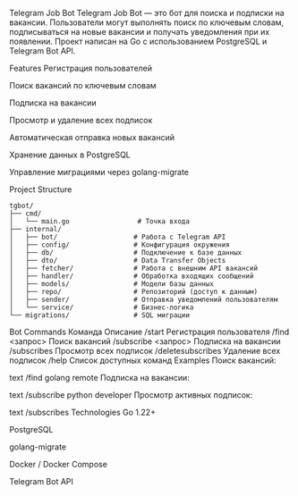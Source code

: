 Telegram Job Bot
Telegram Job Bot — это бот для поиска и подписки на вакансии. Пользователи могут выполнять поиск по ключевым словам, подписываться на новые вакансии и получать уведомления при их появлении. Проект написан на Go с использованием PostgreSQL и Telegram Bot API.

Features
Регистрация пользователей

Поиск вакансий по ключевым словам

Подписка на вакансии

Просмотр и удаление всех подписок

Автоматическая отправка новых вакансий

Хранение данных в PostgreSQL

Управление миграциями через golang-migrate

Project Structure
```text
tgbot/
├── cmd/
│   └── main.go                 # Точка входа
├── internal/
│   ├── bot/                   # Работа с Telegram API
│   ├── config/                # Конфигурация окружения
│   ├── db/                    # Подключение к базе данных
│   ├── dto/                   # Data Transfer Objects
│   ├── fetcher/               # Работа с внешним API вакансий
│   ├── handler/               # Обработка входящих сообщений
│   ├── models/                # Модели базы данных
│   ├── repo/                  # Репозиторий (доступ к данным)
│   ├── sender/                # Отправка уведомлений пользователям
│   └── service/               # Бизнес-логика
└── migrations/                # SQL миграции
```
Bot Commands
Команда	Описание
/start	Регистрация пользователя
/find <запрос>	Поиск вакансий
/subscribe <запрос>	Подписка на вакансии
/subscribes	Просмотр всех подписок
/deletesubscribes	Удаление всех подписок
/help	Список доступных команд
Examples
Поиск вакансий:

text
/find golang remote
Подписка на вакансии:

text
/subscribe python developer
Просмотр активных подписок:

text
/subscribes
Technologies
Go 1.22+

PostgreSQL

golang-migrate

Docker / Docker Compose

Telegram Bot API
